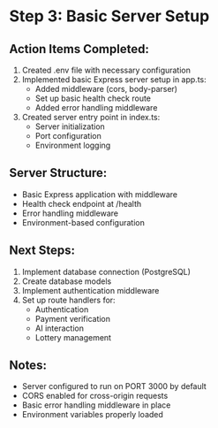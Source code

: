 # Step 3: Basic Server Setup

## Action Items Completed:
1. Created .env file with necessary configuration
2. Implemented basic Express server setup in app.ts:
   - Added middleware (cors, body-parser)
   - Set up basic health check route
   - Added error handling middleware
3. Created server entry point in index.ts:
   - Server initialization
   - Port configuration
   - Environment logging

## Server Structure:
- Basic Express application with middleware
- Health check endpoint at /health
- Error handling middleware
- Environment-based configuration

## Next Steps:
1. Implement database connection (PostgreSQL)
2. Create database models
3. Implement authentication middleware
4. Set up route handlers for:
   - Authentication
   - Payment verification
   - AI interaction
   - Lottery management

## Notes:
- Server configured to run on PORT 3000 by default
- CORS enabled for cross-origin requests
- Basic error handling middleware in place
- Environment variables properly loaded 